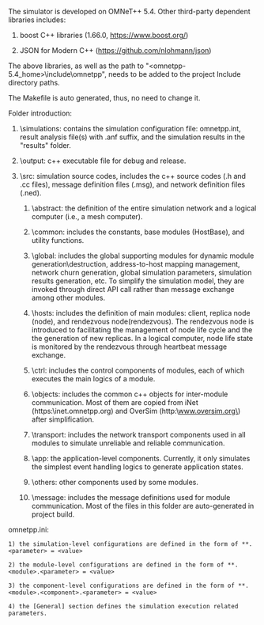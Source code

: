 The simulator is developed on OMNeT++ 5.4. Other third-party dependent libraries includes: 

1. boost C++ libraries (1.66.0, https://www.boost.org/)

2. JSON for Modern C++ (https://github.com/nlohmann/json)

The above libraries, as well as the path to "<omnetpp-5.4_home>\include\omnetpp", needs to be added to the project Include directory paths.

The Makefile is auto generated, thus, no need to change it.

Folder introduction:

1. \simulations: contains the simulation configuration file: omnetpp.int, result analysis file(s) with .anf suffix, and the simulation results in the "results" folder.

2. \output: c++ executable file for debug and release.

3. \src: simulation source codes, includes the c++ source codes (.h and .cc files), message definition files (.msg), and network definition files (.ned).

	1) \abstract: the definition of the entire simulation network and a logical computer (i.e., a mesh computer).
	
	2) \common: includes the constants, base modules (HostBase), and utility functions.
	
	3) \global: includes the global supporting modules for dynamic module generation\destruction, address-to-host mapping management, network churn generation, global simulation parameters, simulation results generation, etc. To simplify the simulation model, they are invoked through direct API call rather than message exchange among other modules.
	
	4) \hosts: includes the definition of main modules: client, replica node (node), and rendezvous node(rendezvous). The rendezvous node is introduced to facilitating the management of node life cycle and the the generation of new replicas. In a logical computer, node life state is monitored by the rendezvous through heartbeat message exchange.
	
	5) \ctrl: includes the control components of modules, each of which executes the main logics of a module.
	
	6) \objects: includes the common c++ objects for inter-module communication. Most of them are copied from iNet (https:\\inet.omnetpp.org\) and OverSim (http:\\www.oversim.org\) after simplification. 
	
	7) \transport: includes the network transport components used in all modules to simulate unreliable and reliable communication.
	
	8) \app: the application-level components. Currently, it only simulates the simplest event handling logics to generate application states.
	
	9) \others: other components used by some modules.
	
	10) \message: includes the message definitions used for module communication. Most of the files in this folder are auto-generated in project build.
	
omnetpp.ini: 

	1) the simulation-level configurations are defined in the form of **.<parameter> = <value>
	
	2) the module-level configurations are defined in the form of **.<module>.<parameter> = <value>
	
	3) the component-level configurations are defined in the form of **.<module>.<component>.<parameter> = <value>
	
	4) the [General] section defines the simulation execution related parameters.